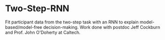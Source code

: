 # Two-Step-RNN
Fit participant data from the two-step task with an RNN to explain model-based/model-free decision-making. Work done with postdoc Jeff Cockburn and Prof. John O'Doherty at Caltech.
